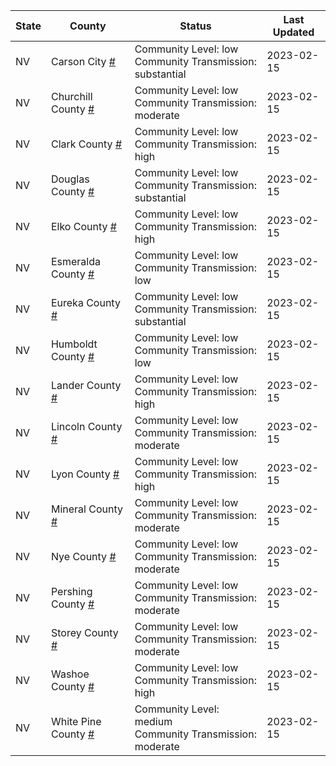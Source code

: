 State | County | Status | Last Updated
--- | --- | --- | --- 
NV | Carson City <a href="#carson_city">#</a> | <a name="carson_city"></a>Community Level: low<br/>Community Transmission: substantial | 2023-02-15
NV | Churchill County <a href="#churchill_county">#</a> | <a name="churchill_county"></a>Community Level: low<br/>Community Transmission: moderate | 2023-02-15
NV | Clark County <a href="#clark_county">#</a> | <a name="clark_county"></a>Community Level: low<br/>Community Transmission: high | 2023-02-15
NV | Douglas County <a href="#douglas_county">#</a> | <a name="douglas_county"></a>Community Level: low<br/>Community Transmission: substantial | 2023-02-15
NV | Elko County <a href="#elko_county">#</a> | <a name="elko_county"></a>Community Level: low<br/>Community Transmission: high | 2023-02-15
NV | Esmeralda County <a href="#esmeralda_county">#</a> | <a name="esmeralda_county"></a>Community Level: low<br/>Community Transmission: low | 2023-02-15
NV | Eureka County <a href="#eureka_county">#</a> | <a name="eureka_county"></a>Community Level: low<br/>Community Transmission: substantial | 2023-02-15
NV | Humboldt County <a href="#humboldt_county">#</a> | <a name="humboldt_county"></a>Community Level: low<br/>Community Transmission: low | 2023-02-15
NV | Lander County <a href="#lander_county">#</a> | <a name="lander_county"></a>Community Level: low<br/>Community Transmission: high | 2023-02-15
NV | Lincoln County <a href="#lincoln_county">#</a> | <a name="lincoln_county"></a>Community Level: low<br/>Community Transmission: moderate | 2023-02-15
NV | Lyon County <a href="#lyon_county">#</a> | <a name="lyon_county"></a>Community Level: low<br/>Community Transmission: high | 2023-02-15
NV | Mineral County <a href="#mineral_county">#</a> | <a name="mineral_county"></a>Community Level: low<br/>Community Transmission: moderate | 2023-02-15
NV | Nye County <a href="#nye_county">#</a> | <a name="nye_county"></a>Community Level: low<br/>Community Transmission: moderate | 2023-02-15
NV | Pershing County <a href="#pershing_county">#</a> | <a name="pershing_county"></a>Community Level: low<br/>Community Transmission: moderate | 2023-02-15
NV | Storey County <a href="#storey_county">#</a> | <a name="storey_county"></a>Community Level: low<br/>Community Transmission: moderate | 2023-02-15
NV | Washoe County <a href="#washoe_county">#</a> | <a name="washoe_county"></a>Community Level: low<br/>Community Transmission: high | 2023-02-15
NV | White Pine County <a href="#white_pine_county">#</a> | <a name="white_pine_county"></a>Community Level: medium<br/>Community Transmission: moderate | 2023-02-15

